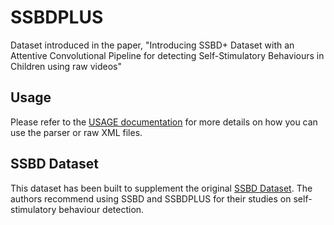 # SSBDPLUS
Dataset introduced in the paper, "Introducing SSBD+ Dataset with an Attentive Convolutional Pipeline for detecting Self-Stimulatory Behaviours in Children using raw videos" 

## Usage
Please refer to the [USAGE documentation](./docs/USAGE.md) for more details on how you can use the parser or raw XML files.

## SSBD Dataset
This dataset has been built to supplement the original [SSBD Dataset](https://rolandgoecke.net/research/datasets/ssbd/). The authors recommend using SSBD and SSBDPLUS for their studies on self-stimulatory behaviour detection.
